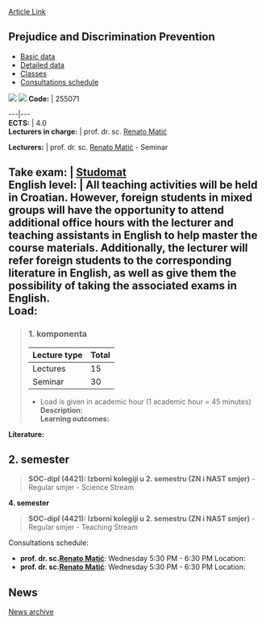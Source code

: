 [Article Link](https://www.fhs.hr/en/course/padp_b)

## Prejudice and Discrimination Prevention
  * [Basic data](https://www.fhs.hr/en/course/padp_b#v1id-523810_582510_1_0 "Basic data")
  * [Detailed data](https://www.fhs.hr/en/course/padp_b#v1id-523810_582510_1_1 "Detailed data")
  * [Classes](https://www.fhs.hr/en/course/padp_b#v1id-523810_582510_1_2 "Classes")
  * [Consultations schedule](https://www.fhs.hr/en/course/padp_b#v1id-523810_582510_1_3 "Consultations schedule")


[![](https://www.fhs.hr/img/flags/gif/hr.gif)](https://www.fhs.hr/predmet/ppd_b) [![](https://www.fhs.hr/img/flags/gif/gb.gif)](https://www.fhs.hr/en/course/padp_b)
**Code:** |  255071  
  
---|---  
**ECTS:** |  4.0   
**Lecturers in charge:** |  prof. dr. sc. [Renato Matić](https://www.fhs.hr/staff/renato.matic)   
  
**Lecturers:** |  prof. dr. sc. [Renato Matić](https://www.fhs.hr/djelatnik/renato.matic) - Seminar  
  
**Take exam:** |  [Studomat](http://www.isvu.hr/studomat)  
**English level:** |  All teaching activities will be held in Croatian. However, foreign students in mixed groups will have the opportunity to attend additional office hours with the lecturer and teaching assistants in English to help master the course materials. Additionally, the lecturer will refer foreign students to the corresponding literature in English, as well as give them the possibility of taking the associated exams in English.   
**Load:**  
---  
> ### 1. komponenta
> | Lecture type | Total  
> ---|---  
> Lectures | 15  
> Seminar | 30  
> * Load is given in academic hour (1 academic hour = 45 minutes)   
**Description:**  
> **Learning outcomes:**  

  
**Literature:**  

  
**2. semester**  
---  
> **SOC-dipl (4421): Izborni kolegiji u 2. semestru (ZN i NAST smjer)** - Regular smjer - Science Stream  
>   
  
**4. semester**  
> **SOC-dipl (4421): Izborni kolegiji u 2. semestru (ZN i NAST smjer)** - Regular smjer - Teaching Stream  
>   
Consultations schedule: 
  * **prof. dr. sc.[Renato Matić](https://www.fhs.hr/staff/renato.matic)**: 
Wednesday 5:30 PM - 6:30 PM
Location: 
  * **prof. dr. sc.[Renato Matić](https://www.fhs.hr/djelatnik/renato.matic)**: 
Wednesday 5:30 PM - 6:30 PM
Location: 


## News
[News archive](https://www.fhs.hr/en/course/padp_b?@=21kyp#news_122949 "News archive")
